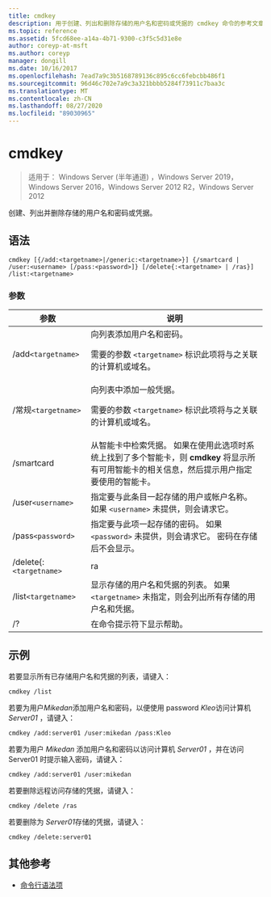 ```yaml
---
title: cmdkey
description: 用于创建、列出和删除存储的用户名和密码或凭据的 cmdkey 命令的参考文章。
ms.topic: reference
ms.assetid: 5fcd68ee-a14a-4b71-9300-c3f5c5d31e8e
author: coreyp-at-msft
ms.author: coreyp
manager: dongill
ms.date: 10/16/2017
ms.openlocfilehash: 7ead7a9c3b5168789136c895c6cc6febcbb486f1
ms.sourcegitcommit: 96d46c702e7a9c3a321bbbb5284f73911c7baa3c
ms.translationtype: MT
ms.contentlocale: zh-CN
ms.lasthandoff: 08/27/2020
ms.locfileid: "89030965"
---
```

# <a name="cmdkey"></a>cmdkey

> 适用于： Windows Server (半年通道) ，Windows Server 2019，Windows Server 2016，Windows Server 2012 R2，Windows Server 2012

创建、列出并删除存储的用户名和密码或凭据。

## <a name="syntax"></a>语法

```
cmdkey [{/add:<targetname>|/generic:<targetname>}] {/smartcard | /user:<username> [/pass:<password>]} [/delete{:<targetname> | /ras}] /list:<targetname>
```

### <a name="parameters"></a>参数

| 参数 | 说明 |
| ---------- | ----------- |
| /add`<targetname>` | 向列表添加用户名和密码。<p>需要的参数 `<targetname>` 标识此项将与之关联的计算机或域名。 |
| /常规`<targetname>` | 向列表中添加一般凭据。<p>需要的参数 `<targetname>` 标识此项将与之关联的计算机或域名。 |
| /smartcard | 从智能卡中检索凭据。 如果在使用此选项时系统上找到了多个智能卡，则 **cmdkey** 将显示所有可用智能卡的相关信息，然后提示用户指定要使用的智能卡。 |
| /user`<username>` | 指定要与此条目一起存储的用户或帐户名称。 如果 `<username>` 未提供，则会请求它。 |
|/pass`<password>` | 指定要与此项一起存储的密码。 如果 `<password>` 未提供，则会请求它。 密码在存储后不会显示。 |
| /delete{:`<targetname>` | ra | 从列表中删除用户名和密码。 如果 `<targetname>` 指定了，则会删除该条目。 如果 `/ras` 指定，则删除存储的远程访问条目。 |
| /list`<targetname>` | 显示存储的用户名和凭据的列表。 如果 `<targetname>` 未指定，则会列出所有存储的用户名和凭据。 |
| /? | 在命令提示符下显示帮助。 |

## <a name="examples"></a>示例

若要显示所有已存储用户名和凭据的列表，请键入：

```
cmdkey /list
```

若要为用户*Mikedan*添加用户名和密码，以便使用 password *Kleo*访问计算机*Server01* ，请键入：

```
cmdkey /add:server01 /user:mikedan /pass:Kleo
```

若要为用户 *Mikedan* 添加用户名和密码以访问计算机 *Server01* ，并在访问 Server01 时提示输入密码，请键入：

```
cmdkey /add:server01 /user:mikedan
```

若要删除远程访问存储的凭据，请键入：

```
cmdkey /delete /ras
```

若要删除为 *Server01*存储的凭据，请键入：

```
cmdkey /delete:server01
```

## <a name="additional-references"></a>其他参考

- [命令行语法项](command-line-syntax-key.md)
